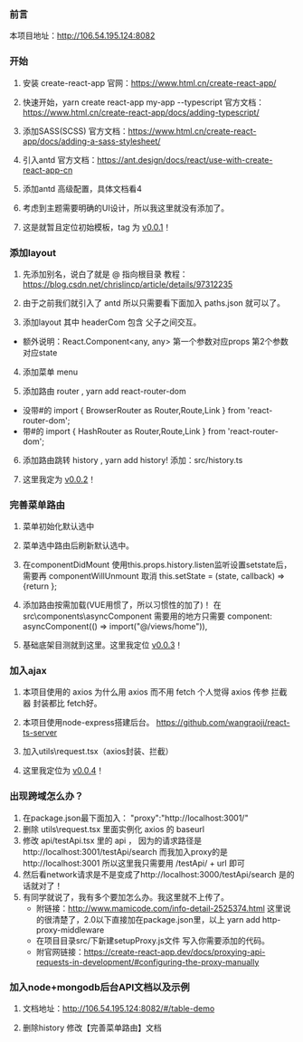 ### 前言
本项目地址：http://106.54.195.124:8082

### 开始
1. 安装 create-react-app  官网：https://www.html.cn/create-react-app/

2. 快速开始，yarn create react-app my-app --typescript 官方文档：https://www.html.cn/create-react-app/docs/adding-typescript/

3. 添加SASS(SCSS) 官方文档：https://www.html.cn/create-react-app/docs/adding-a-sass-stylesheet/

4. 引入antd  官方文档：https://ant.design/docs/react/use-with-create-react-app-cn

5. 添加antd 高级配置，具体文档看4

6. 考虑到主题需要明确的UI设计，所以我这里就没有添加了。

7. 这是就暂且定位初始模板，tag 为 [v0.0.1](https://github.com/wangraoji/react-exd-net-bo/tree/0.0.1)！

### 添加layout
1. 先添加别名，说白了就是 @ 指向根目录 教程：https://blog.csdn.net/chrislincp/article/details/97312235

2. 由于之前我们就引入了 antd 所以只需要看下面加入 paths.json 就可以了。

3. 添加layout  其中 headerCom 包含 父子之间交互。
- 额外说明：React.Component&lt;any, any&gt;  第一个参数对应props 第2个参数对应state

4. 添加菜单 menu

5. 添加路由 router , yarn add react-router-dom
- 没带#的   import { BrowserRouter as Router,Route,Link } from 'react-router-dom';
- 带#的     import { HashRouter as Router,Route,Link } from 'react-router-dom';

6. 添加路由跳转 history , yarn add history!  添加：src/history.ts

7. 这里我定为 [v0.0.2](https://github.com/wangraoji/react-exd-net-bo/tree/0.0.2)！


### 完善菜单路由
1. 菜单初始化默认选中

2. 菜单选中路由后刷新默认选中。

3. 在componentDidMount 使用this.props.history.listen监听设置setstate后，需要再 componentWillUnmount 取消 this.setState = (state, callback) => {return };

4. 添加路由按需加载(VUE用惯了，所以习惯性的加了)！ 在src\components\asyncComponent 需要用的地方只需要 component: asyncComponent(() => import("@/views/home")),

5. 基础底架目测就到这里。这里我定位 [v0.0.3](https://github.com/wangraoji/react-exd-net-bo/tree/0.0.3)！

### 加入ajax
1. 本项目使用的 axios  为什么用 axios 而不用 fetch 个人觉得 axios 传参 拦截器 封装都比 fetch好。

2. 本项目使用node-express搭建后台。  https://github.com/wangraoji/react-ts-server

3. 加入utils\request.tsx（axios封装、拦截）

4. 这里我定位为 [v0.0.4](https://github.com/wangraoji/react-exd-net-bo/tree/0.0.4)！

### 出现跨域怎么办？
1. 在package.json最下面加入： "proxy":"http://localhost:3001/"
2. 删除 utils\request.tsx 里面实例化 axios 的 baseurl
3. 修改 api/testApi.tsx 里的 api ， 因为的请求路径是 http://localhost:3001/testApi/search  而我加入proxy的是 http://localhost:3001 所以这里我只需要用 /testApi/ + url 即可
4. 然后看network请求是不是变成了http://localhost:3000/testApi/search  是的话就对了！
5. 有同学就说了，我有多个要加怎么办。我这里就不上传了。 
    - 附链接：http://www.mamicode.com/info-detail-2525374.html 这里说的很清楚了，2.0以下直接加在package.json里，以上 yarn add http-proxy-middleware  
    - 在项目目录src/下新建setupProxy.js文件 写入你需要添加的代码。 
    - 附官网链接：https://create-react-app.dev/docs/proxying-api-requests-in-development/#configuring-the-proxy-manually

### 加入node+mongodb后台API文档以及示例

1. 文档地址：http://106.54.195.124:8082/#/table-demo

2. 删除history 修改【完善菜单路由】文档